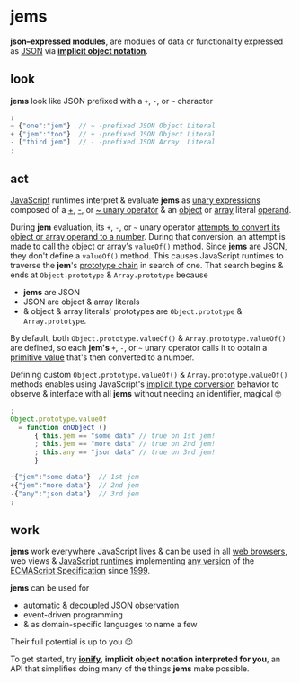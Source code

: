# jems

**json–expressed modules**, are modules of data or functionality expressed as [JSON](http://json.org/) via [**implicit object notation**](https://github.com/ionify/ionify/blob/public/info/ion.md).

## look

**jems** look like JSON prefixed with a `+`, `-`, or `~` character

```javascript
;
~ {"one":"jem"}  // ~ -prefixed JSON Object Literal
+ {"jem":"too"}  // + -prefixed JSON Object Literal
- ["third jem"]  // - -prefixed JSON Array  Literal
;
```

## act

[JavaScript](http://www.ecma-international.org/ecma-262/6.0/index.html#sec-overview) runtimes interpret & evaluate **jems** as
[unary expressions](http://www.ecma-international.org/ecma-262/6.0/index.html#sec-unary-operators)
composed of a [+](http://www.ecma-international.org/ecma-262/6.0/index.html#sec-unary-plus-operator),
[-](http://www.ecma-international.org/ecma-262/6.0/index.html#sec-unary-minus-operator), or
[~ unary operator](http://www.ecma-international.org/ecma-262/6.0/index.html#sec-bitwise-not-operator) &
an [object](http://www.ecma-international.org/ecma-262/6.0/index.html#sec-object-initializer)
or [array](http://www.ecma-international.org/ecma-262/6.0/index.html#sec-array-initializer) literal
[operand](http://www.tfd.com/operand).

During **jem** evaluation, its `+`, `-`, or `~` unary operator
[attempts to convert its object or array operand to a number](http://www.ecma-international.org/ecma-262/6.0/index.html#sec-toprimitive). During that conversion, an attempt is made to call the object or array's `valueOf()` method. Since 
**jems** are JSON, they don't define a `valueOf()` method. This causes JavaScript runtimes to traverse the **jem**'s [prototype chain](http://www.ecma-international.org/ecma-262/6.0/index.html#sec-objects) in search of one. That search begins & ends at `Object.prototype` & `Array.prototype` because

+ **jems** are JSON
+ JSON are object & array literals
+ & object & array literals' prototypes are `Object.prototype` & `Array.prototype`.

By default, both `Object.prototype.valueOf()` & `Array.prototype.valueOf()` are defined, so each **jem's** `+`, `-`, or `~` unary operator calls it to obtain a [primitive value](https://en.m.wikipedia.org/wiki/Primitive_value) that's then converted to a number.

Defining custom `Object.prototype.valueOf()` & `Array.prototype.valueOf()` methods enables using JavaScript's [implicit type conversion](https://en.m.wikipedia.org/wiki/Type_conversion) behavior to observe & interface with all **jems** without needing an identifier, magical 🤓

```javascript
;
Object.prototype.valueOf
  = function onObject ()
      { this.jem == "some data" // true on 1st jem!
      ; this.jem == "more data" // true on 2nd jem!
      ; this.any == "json data" // true on 3rd jem!
      }

~{"jem":"some data"}  // 1st jem
+{"jem":"more data"}  // 2nd jem
-{"any":"json data"}  // 3rd jem
;
```


## work

**jems** work everywhere JavaScript lives & can be used in all
[web browsers](https://en.wikipedia.org/wiki/Web_browser), web views &
[JavaScript runtimes](http://en.wikipedia.org/wiki/JavaScript_engine) implementing [any version](http://www.ecma-international.org/publications/standards/Ecma-262-arch.htm) of the
[ECMAScript Specification](http://www.ecma-international.org/publications/standards/Ecma-262.htm) since [1999](http://www.ecma-international.org/publications/files/ECMA-ST-ARCH/ECMA-262,%203rd%20edition,%20December%201999.pdf).

**jems** can be used for

+ automatic & decoupled JSON observation
+ event-driven programming
+ & as domain-specific languages to name a few

Their full potential is up to you 😉

To get started, try [**ionify**](http://code.ionify.net/), **implicit object notation interpreted for you**, an API that simplifies doing many of the things **jems** make possible.

